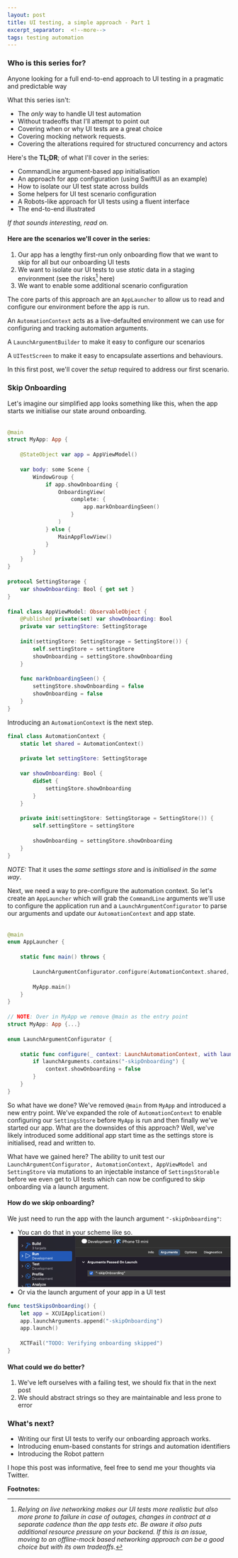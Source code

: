 ```yaml
---
layout: post
title: UI testing, a simple approach - Part 1
excerpt_separator:  <!--more-->
tags: testing automation
---
```



### Who is this series for?

Anyone looking for a full end-to-end approach to UI testing in a pragmatic and predictable way

What this series isn't:

* The _only_ way to handle UI test automation
* Without tradeoffs that I'll attempt to point out
* Covering when or why UI tests are a great choice
* Covering mocking network requests.
* Covering the alterations required for structured concurrency and actors

Here's the **TL;DR**; of what I'll cover in the series:

* CommandLine argument-based app initialisation
* An approach for app configuration (using SwiftUI as an example)
* How to isolate our UI test state across builds
* Some helpers for UI test scenario configuration
* A Robots-like approach for UI tests using a fluent interface
* The end-to-end illustrated

_If that sounds interesting, read on._

#### Here are the scenarios we'll cover in the series:

1. Our app has a lengthy first-run only onboarding flow that we want to skip for all but our onboarding UI tests
2. We want to isolate our UI tests to use _static_ data in a staging environment (see the risks[^1] here)
3. We want to enable some additional scenario configuration

The core parts of this approach are an `AppLauncher` to allow us to read and configure our environment before the app is run.

An `AutomationContext` acts as a live-defaulted environment we can use for configuring and tracking automation arguments.

A `LaunchArgumentBuilder` to make it easy to configure our scenarios

A `UITestScreen` to make it easy to encapsulate assertions and behaviours.

In this first post, we'll cover the _setup_ required to address our first scenario.

### Skip Onboarding
Let's imagine our simplified app looks something like this, when the app starts we initialise our state around onboarding.

``` swift

@main
struct MyApp: App {

    @StateObject var app = AppViewModel()

    var body: some Scene {
        WindowGroup {
            if app.showOnboarding {
                OnboardingView(
                    complete: {
                        app.markOnboardingSeen()
                    }
                )
            } else {
                MainAppFlowView()
            }
        }
    }
}

protocol SettingStorage {
    var showOnboarding: Bool { get set }
}

final class AppViewModel: ObservableObject {
    @Published private(set) var showOnboarding: Bool
    private var settingStore: SettingStorage

    init(settingStore: SettingStorage = SettingStore()) {
        self.settingStore = settingStore
        showOnboarding = settingStore.showOnboarding
    }

    func markOnboardingSeen() {
        settingStore.showOnboarding = false
        showOnboarding = false
    }
}

```

Introducing an `AutomationContext` is the next step.
``` swift
final class AutomationContext {
    static let shared = AutomationContext()

    private let settingStore: SettingStorage

    var showOnboarding: Bool {
        didSet {
            settingStore.showOnboarding
        }
    }

    private init(settingStore: SettingStorage = SettingStore()) {
        self.settingStore = settingStore

        showOnboarding = settingStore.showOnboarding
    }
}
```

*NOTE:* That it uses the _same settings store_ and is _initialised in the same way_.

Next, we need a way to pre-configure the automation context.
So let's create an `AppLauncher` which will grab the `CommandLine` arguments we'll use to configure the application run and a `LaunchArgumentConfigurator` to parse our arguments and update our `AutomationContext` and app state.

``` swift

@main
enum AppLauncher {

    static func main() throws {

        LaunchArgumentConfigurator.configure(AutomationContext.shared, with: CommandLine.arguments)

        MyApp.main()
    }
}

// NOTE: Over in MyApp we remove @main as the entry point
struct MyApp: App {...}

enum LaunchArgumentConfigurator {

    static func configure(_ context: LaunchAutomationContext, with launchArguments: [String]) {
    	if launchArguments.contains("-skipOnboarding") {
            context.showOnboarding = false
        }
    }
}
```

So what have we done? We've removed `@main` from `MyApp` and introduced a new entry point.
We've expanded the role of `AutomationContext` to enable configuring our `SettingsStore` before `MyApp` is run and then finally we've started our app.
What are the downsides of this approach? Well, we've likely introduced some additional app start time as the settings store is initialised, read and written to.

What have we gained here? The ability to unit test our `LaunchArgumentConfigurator, AutomationContext, AppViewModel and SettingStore` via mutations to an injectable instance of `SettingsStorable` before we even get to UI tests which can now be configured to skip onboarding via a launch argument.

#### How do we skip onboarding?
We just need to run the app with the launch argument `"-skipOnboarding"`:
- You can do that in your scheme like so. ![alt text](/assets/images/ui-automation-scheme-arguments.png "Scheme > Run > Arguments > Arguments Passed On Launch showing our skip onboarding flag")
- Or via the launch argument of your app in a UI test
``` swift
func testSkipsOnboarding() {
    let app = XCUIApplication()
    app.launchArguments.append("-skipOnboarding")
    app.launch()

    XCTFail("TODO: Verifying onboarding skipped")
}
```

#### What could we do better?

1. We've left ourselves with a failing test, we should fix that in the next post
2. We should abstract strings so they are maintainable and less prone to error

### What's next?

* Writing our first UI tests to verify our onboarding approach works.
* Introducing enum-based constants for strings and automation identifiers
* Introducing the Robot pattern

I hope this post was informative, feel free to send me your thoughts via Twitter.


**Footnotes:**

[^1]: _Relying on live networking makes our UI tests more realistic but also more prone to failure in case of outages, changes in contract at a separate cadence than the app tests etc. Be aware it also puts additional resource pressure on your backend. If this is an issue, moving to an offline-mock based networking approach can be a good choice but with its own tradeoffs._

